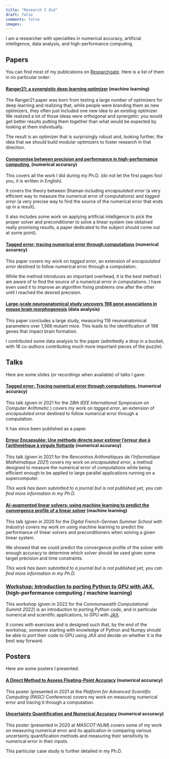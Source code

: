 ```yaml
---
title: "Research I did"
draft: false
comments: false
images:
---
```


I am a researcher with specialties in numerical accuracy, artificial intelligence, data analysis, and high-performance computing.

## Papers

You can find most of my publications on [Researchgate](https://www.researchgate.net/profile/Nestor-Demeure).
Here is a list of them in no particular order:

#### [Ranger21: a synergistic deep learning optimizer](https://arxiv.org/abs/2106.13731) (machine learning)

The Ranger21 paper was born from testing a large number of optimizers for deep learning and realizing that, while people were branding them as new optimizers, they often just included one new idea to an existing optimizer.
We realized a lot of those ideas were orthogonal and synergetic: you would get better results putting them together than what would be expected by looking at them individually.

The result is an optimizer that is surprisingly robust and, looking further, the idea that we should build modular optimizers to foster research in that direction.

#### [Compromise between precision and performance in high-performance computing.](https://www.researchgate.net/publication/348551075_Compromise_between_precision_and_performance_in_high_performance_computing) (numerical accuracy)

This covers all the work I did during my Ph.D. (do not let the first pages fool you, it is written in English).

It covers the theory between Shaman including *encapsulated error* (a very efficient way to measure the numerical error of computations) and *tagged error* (a very precise way to find the source of the numerical error that ends up in a result).

It also includes some work on applying artificial intelligence to pick the proper solver and preconditioner to solve a linear system (we obtained really promising results, a paper dedicated to the subject should come out at some point).

#### [Tagged error: tracing numerical error through computations](https://ieeexplore.ieee.org/document/9603395) (numerical accuracy)

This paper covers my work on *tagged error*, an extension of *encapsulated error* destined to follow numerical error through a computation.

While the method introduces an important overhead, it is the best method I am aware of to find the source of a numerical error in computations.
I have even used it to improve an algorithm fixing problems one after the other until I reached the desired precision.

#### [Large-scale neuroanatomical study uncovers 198 gene associations in mouse brain morphogenesis](https://www.nature.com/articles/s41467-019-11431-2) (data analysis)

This paper concludes a large study, measuring 118 neuroanatomical parameters over 1,566 mutant mice.
This leads to the identification of 198 genes that impact brain formation.

I contributed some data analysis to the paper (admittedly a drop in a bucket, with 18 co-authors contributing much more important pieces of the puzzle).

## Talks

Here are some slides (or recordings when available) of talks I gave:

#### [Tagged error: Tracing numerical error through computations.](https://drive.google.com/file/d/1mt-QCBOqcdD36-6DwI4eE6GwHIoX_hGf/view?usp=sharing) (numerical accuracy)

This talk (given in 2021 for the *28th IEEE International Symposium on Computer Arithmetic.*) covers my work on *tagged error*, an extension of *encapsulated error* destined to follow numerical error through a computation.

It has since been published as a paper.

#### [Erreur Encapsulée: Une méthode directe pour estimer l’erreur due à l’arithmétique à virgule flottante](https://drive.google.com/file/d/1US7Toi0T45VulCMWRyxALYfezKznEjOJ/view?usp=sharing) (numerical accuracy)

This talk (given in 2021 for the *Rencontres Arithmétiques de l'Informatique Mathématique 2021*) covers my work on *encapsulated error*, a method designed to measure the numerical error of computations while being efficient enough to be applied to large parallel applications running on a supercomputer.

*This work has been submitted to a journal but is not published yet, you can find more information in my Ph.D.*

#### [AI-augmented linear solvers: using machine learning to predict the convergence profile of a linear solver](https://youtu.be/kXwPJAPwLz0?list=PLr1vc4ZveozN3DCzlIxJd_oLG9MpLev1B) (machine learning)

This talk (given in 2020 for the *Digital French-German Summer School with Industry*) covers my work on using machine learning to predict the performance of linear solvers and preconditioners when solving a given linear system.

We showed that we could predict the convergence profile of the solver with enough accuracy to determine which solver should be used given some target precision and time constraints.

*This work has been submitted to a journal but is not published yet, you can find more information in my Ph.D.*

### [Workshop: Introduction to porting Python to GPU with JAX.](https://drive.google.com/drive/folders/12SO8IwMv2CP6vRmtgWwJ9Xekw8a2B-aT?usp=sharing) (high-performance computing / machine learning)

This workshop (given in 2022 for the *Commonwealth Computational Summit 2022*) is an introduction to porting Python code, and in particular numerical and scientific applications, to GPU with [JAX](https://github.com/google/jax).

It comes with exercises and is designed such that, by the end of the workshop, someone starting with knowledge of Python and Numpy should be able to port their code to GPU using JAX *and* decide on whether it is the best way forward.

## Posters

Here are some posters I presented:

#### [A Direct Method to Assess Floating-Point Accuracy](https://drive.google.com/file/d/1GNm7FKPzk9YUpYDiCeoIgLMvE9FJbPlP/view?usp=sharing) (numerical accuracy)

This poster (presented in 2021 at the *Platform for Advanced Scientific Computing (PASC)* Conference) covers my work on measuring numerical error and tracing it through a computation.

#### [Uncertainty Quantification and Numerical Accuracy](https://drive.google.com/file/d/1VrqqRQgU2RDPcv2JdEbuSsbQj7hWE-pM/view?usp=sharing) (numerical accuracy)

This poster (presented in 2020 at *MASCOT-NUM*) covers some of my work on measuring numerical error and its application in comparing various uncertainty quantification methods and measuring their sensitivity to numerical error in their inputs.

This particular case study is further detailed in my Ph.D.
